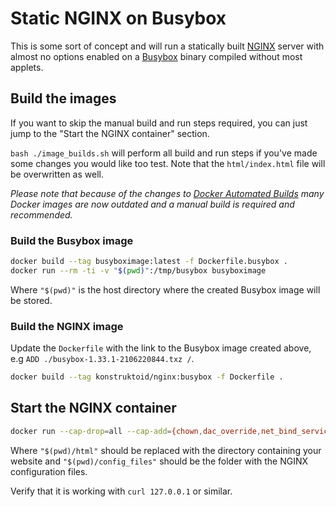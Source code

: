 # Static NGINX on Busybox

This is some sort of concept and will run a statically built
[NGINX](https://www.nginx.com/) server with almost no options enabled
on a [Busybox](https://busybox.net) binary compiled without most applets.

## Build the images

If you want to skip the manual build and run steps required, you can just
jump to the "Start the NGINX container" section.

`bash ./image_builds.sh` will perform all build and run steps if you've made
some changes you would like too test. Note that the `html/index.html` file
will be overwritten as well.

_Please note that because of the changes to [Docker Automated Builds](https://docs.docker.com/docker-hub/builds/)
many Docker images are now outdated and a manual build is required and recommended._

### Build the Busybox image

```sh
docker build --tag busyboximage:latest -f Dockerfile.busybox .
docker run --rm -ti -v "$(pwd)":/tmp/busybox busyboximage
```

Where `"$(pwd)"` is the host directory where the created Busybox image
will be stored.

### Build the NGINX image

Update the `Dockerfile` with the link to the Busybox image created above,
e.g `ADD ./busybox-1.33.1-2106220844.txz /`.

```sh
docker build --tag konstruktoid/nginx:busybox -f Dockerfile .
```

## Start the NGINX container

```sh
docker run --cap-drop=all --cap-add={chown,dac_override,net_bind_service,setgid,setuid} -v "$(pwd)/config_files":/opt/nginx/conf:ro -v "$(pwd)/html":/var/www/html:ro --name nginx -d -p 80:80 konstruktoid/nginx:busybox
```

Where `"$(pwd)/html"` should be replaced with the directory containing your
website and `"$(pwd)/config_files"` should be the folder with the NGINX
configuration files.

Verify that it is working with `curl 127.0.0.1` or similar.
